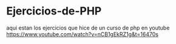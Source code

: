 # Ejercicios-de-PHP
aqui estan los ejercicios que hice de un curso de php en youtube
https://www.youtube.com/watch?v=nCB1gEkRZ1g&t=16470s
